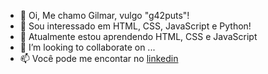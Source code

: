 - 👋 Oi, Me chamo Gilmar, vulgo "g42puts"!
- 👀 Sou interessado em HTML, CSS, JavaScript e Python!
- 🌱 Atualmente estou aprendendo HTML, CSS e JavaScript
- 💞️ I’m looking to collaborate on ...
- 📫 Você pode me encontar no <a href="https://www.linkedin.com/in/gilmar-tavares-218635143/" target="_blank"> linkedin </a>

<!---
g42puts/g42puts is a ✨ special ✨ repository because its `README.md` (this file) appears on your GitHub profile.
You can click the Preview link to take a look at your changes.
--->
